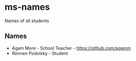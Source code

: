 # ms-names

Names of all students

## Names

- Agam More - School Teacher - https://github.com/agamm
- Ronnen Podolsky - Student  
 

